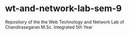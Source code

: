 # wt-and-network-lab-sem-9
Repository of the the Web Technology and Network Lab of Chandirasegaran M.Sc. Integrated 5th Year
